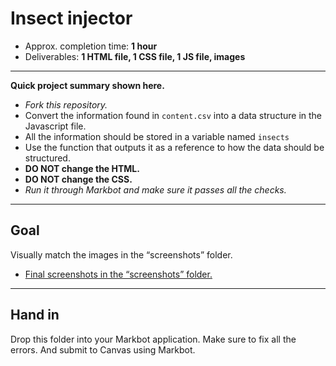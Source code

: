 # Insect injector

- Approx. completion time: **1 hour**
- Deliverables: **1 HTML file, 1 CSS file, 1 JS file, images**

---

**Quick project summary shown here.**

- *Fork this repository.*
- Convert the information found in `content.csv` into a data structure in the Javascript file.
- All the information should be stored in a variable named `insects`
- Use the function that outputs it as a reference to how the data should be structured.
- **DO NOT change the HTML.**
- **DO NOT change the CSS.**
- *Run it through Markbot and make sure it passes all the checks.*

---

## Goal

Visually match the images in the “screenshots” folder.

- [Final screenshots in the “screenshots” folder.](screenshots)

---

## Hand in

Drop this folder into your Markbot application. Make sure to fix all the errors. And submit to Canvas using Markbot.
